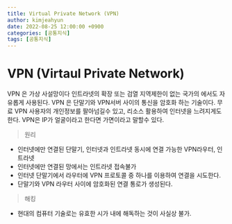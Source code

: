 ```yaml
---
title: Virtual Private Network (VPN)
author: kimjeahyun
date: 2022-08-25 12:00:00 +0900
categories: [공통지식]
tags: [공통지식]
---
```


# VPN (Virtaul Private Network)

VPN 은 가상 사설망이다 인트라넷의 확장 또는 검열 지역제한이 없는 국가의 에서도 자유롭게 사용된다. 
VPN 은 단말기와 VPN서버 사이의 통신을 암호화 하는 기술이다.  무료 VPN 사용자의 개인정보를 팔아넘길수 있고, 리소스 활용하여 인터넷을 느려지게도 한다. VPN은 IP가 얼굴이라고 한다면 가면이라고 말할수 있다.


>원리

-   인터넷에만 연결된 단말기, 인터넷과 인트라넷 동시에 연결 가능한 VPN라우터, 인트라넷
-   인터넷에만 연결된 망에서는 인트라넷 접속불가 
-   인터넷 단말기에서 라우터에 VPN 프로토콜 중 하나를 이용하여 연결을 시도한다. 
-   단말기와 VPN 라우터 사이에 암호화된 연결 통로가 생성된다.

>해킹

-   현대의 컴퓨터 기술로는 유효한 시가 내에 해독하는 것이 사실상 불가.

